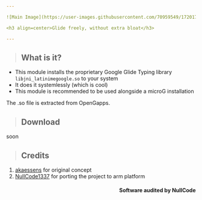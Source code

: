 ```yaml
---

![Main Image](https://user-images.githubusercontent.com/70959549/172017196-e415bfbe-c874-4494-b577-dca21e199dce.png)

<h3 align=center>Glide freely, without extra bloat</h3>

---
```


> ## What is it?
- This module installs the proprietary Google Glide Typing library `libjni_latinimegoogle.so` to your system
- It does it systemlessly (which is cool)
- This module is recommended to be used alongside a microG installation 

The .so file is extracted from OpenGapps.

> ## Download

soon

> ## Credits

1. [akaessens](https://github.com/akaessens) for original concept
2. [NullCode1337](https://github.com/NullCode1337) for porting the project to arm platform
<h4 align=right>Software audited by NullCode</h6>
